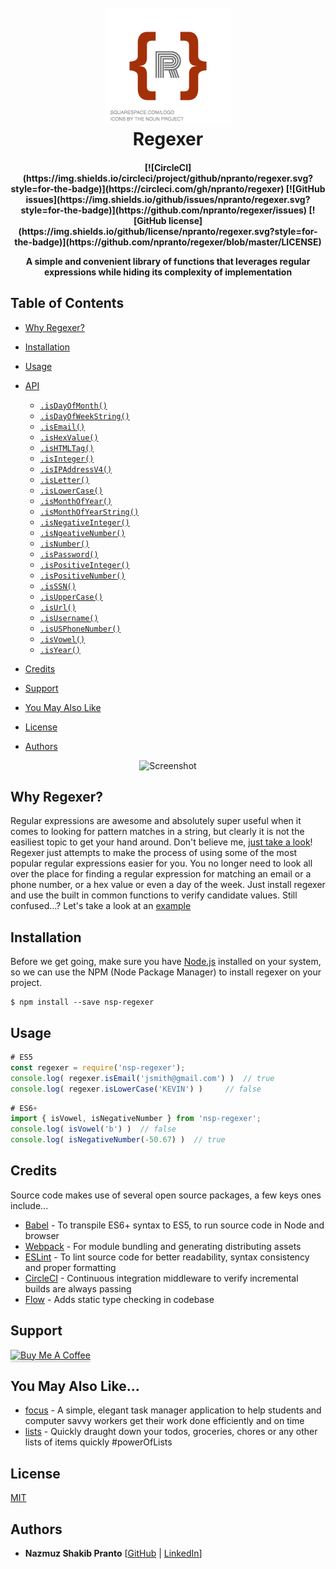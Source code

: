 <h1 align="center">
  <br>
  <a href="https://github.com/npranto/regexer"><img src="./src/assets/images/R-logo.png" alt="Regexer" width="200"></a>
  <br>
  Regexer
  <br>
</h1>

<h4 align="center">
[![CircleCI](https://img.shields.io/circleci/project/github/npranto/regexer.svg?style=for-the-badge)](https://circleci.com/gh/npranto/regexer)
[![GitHub issues](https://img.shields.io/github/issues/npranto/regexer.svg?style=for-the-badge)](https://github.com/npranto/regexer/issues)
[![GitHub license](https://img.shields.io/github/license/npranto/regexer.svg?style=for-the-badge)](https://github.com/npranto/regexer/blob/master/LICENSE)

A simple and convenient library of functions that leverages regular expressions while hiding its complexity of implementation
</h4>

## Table of Contents

* [Why Regexer?](#why-regexer)
* [Installation](#installation)
* [Usage](#usage)
* [API](#api)
    * [`.isDayOfMonth()`](#)
    * [`.isDayOfWeekString()`](#)
    * [`.isEmail()`](#)
    * [`.isHexValue()`](#)
    * [`.isHTMLTag()`](#)
    * [`.isInteger()`](#)
    * [`.isIPAddressV4()`](#)
    * [`.isLetter()`](#)
    * [`.isLowerCase()`](#)
    * [`.isMonthOfYear()`](#)
    * [`.isMonthOfYearString()`](#)
    * [`.isNegativeInteger()`](#)
    * [`.isNgeativeNumber()`](#)
    * [`.isNumber()`](#)
    * [`.isPassword()`](#)
    * [`.isPositiveInteger()`](#)
    * [`.isPositiveNumber()`](#)
    * [`.isSSN()`](#)
    * [`.isUpperCase()`](#)
    * [`.isUrl()`](#)
    * [`.isUsername()`](#)
    * [`.isUSPhoneNumber()`](#)
    * [`.isVowel()`](#)
    * [`.isYear()`](#)

* [Credits](#credits)
* [Support](#support)
* [You May Also Like](#you-may-also-like)
* [License](#license)
* [Authors](#authors)

<div align="center">
	<img src="https://media.giphy.com/media/3o6MbhbYBsqTrbP2qQ/giphy.gif" alt="Screenshot" />
</div>

## Why Regexer?

Regular expressions are awesome and absolutely super useful when it comes to looking for pattern matches in a string, but clearly it is not the easiliest topic to get your hand around. Don't believe me, [just take a look](https://www.quora.com/What-is-the-most-weird-regular-expression-line-you-have-ever-seen)! 
<br />
Regexer just attempts to make the process of using some of the most popular regular expressions easier for you. You no longer need to look all over the place for finding a regular expression for matching an email or a phone number, or a hex value or even a day of the week. Just install regexer and use the built in common functions to verify candidate values. Still confused...? Let's take a look at an [example](#usage)

## Installation
Before we get going, make sure you have [Node.js](https://nodejs.org/en/) installed on your system, so we can use the NPM (Node Package Manager) to install regexer on your project. 
<br />
```
$ npm install --save nsp-regexer
``` 

## Usage

```js
# ES5
const regexer = require('nsp-regexer');
console.log( regexer.isEmail('jsmith@gmail.com') )  // true
console.log( regexer.isLowerCase('KEVIN') )     // false
```
```js
# ES6+
import { isVowel, isNegativeNumber } from 'nsp-regexer';
console.log( isVowel('b') )  // false
console.log( isNegativeNumber(-50.67) )  // true
```

## Credits

Source code makes use of several open source packages, a few keys ones include...

- [Babel](https://babeljs.io/) - To transpile ES6+ syntax to ES5, to run source code in Node and browser
- [Webpack](https://webpack.js.org/) - For module bundling and generating distributing assets
- [ESLint](https://eslint.org/) - To lint source code for better readability, syntax consistency and proper formatting
- [CircleCI](https://circleci.com/) - Continuous integration middleware to verify incremental builds are always passing
- [Flow](https://flow.org/) - Adds static type checking in codebase


## Support

<a href="https://www.buymeacoffee.com/nsplovescoffee" target="_blank"><img src="https://www.buymeacoffee.com/assets/img/custom_images/purple_img.png" alt="Buy Me A Coffee" style="height: 41px !important;width: 174px !important;box-shadow: 0px 3px 2px 0px rgba(190, 190, 190, 0.5) !important;-webkit-box-shadow: 0px 3px 2px 0px rgba(190, 190, 190, 0.5) !important;" ></a>

## You May Also Like...

- [focus](https://github.com/npranto/focus) - A simple, elegant task manager application to help students and computer savvy workers get their work done efficiently and on time
- [lists](https://github.com/npranto/lists) - Quickly draught down your todos, groceries, chores or any other lists of items quickly #powerOfLists

## License

[MIT](https://tldrlegal.com/license/mit-license)

## Authors

* **Nazmuz Shakib Pranto** [[GitHub](https://github.com/npranto) | [LinkedIn](https://www.linkedin.com/in/npranto/)]
